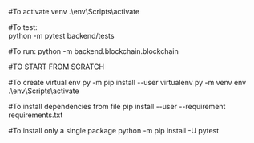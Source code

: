 #To activate venv 
.\env\Scripts\activate 

#To test:  
python -m pytest backend/tests

#To run:
 python -m backend.blockchain.blockchain

#TO START FROM SCRATCH

#To create virtual env
py -m pip install --user virtualenv
py -m venv env
.\env\Scripts\activate 

#To install dependencies from file 
pip install --user --requirement requirements.txt
 
#To install only a single package 
python -m pip install -U pytest